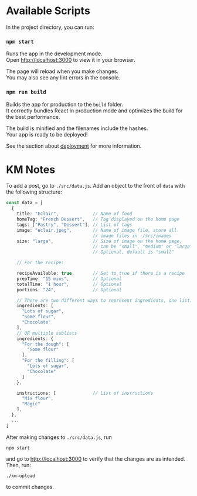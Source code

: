 # Available Scripts

In the project directory, you can run:

### `npm start`

Runs the app in the development mode.\
Open [http://localhost:3000](http://localhost:3000) to view it in your browser.

The page will reload when you make changes.\
You may also see any lint errors in the console.

### `npm run build`

Builds the app for production to the `build` folder.\
It correctly bundles React in production mode and optimizes the build for the best performance.

The build is minified and the filenames include the hashes.\
Your app is ready to be deployed!

See the section about [deployment](https://facebook.github.io/create-react-app/docs/deployment) for more information.

# KM Notes

To add a post, go to `./src/data.js`. Add an object to the front of `data` with the following structure:
``` Typescript
const data = [
  {
    title: "Eclair",             // Name of food
    homeTag: "French Dessert",   // Tag displayed on the home page
    tags: ["Pastry", "Dessert"], // List of tags
    image: "eclair.jpeg",        // Name of image file, store all 
                                 // image files in ./src/images
    size: "large",               // Size of image on the home page, 
                                 // can be "small", "medium" or "large",
                                 // Optional, default is "small"

    // For the recipe: 

    recipeAvailable: true,       // Set to true if there is a recipe
    prepTime: "15 mins",         // Optional
    totalTime: "1 hour",         // Optional
    portions: "24",              // Optional

    // There are two different ways to represent ingredients, one list:
    ingredients: [
      "Lots of sugar",
      "Some flour",
      "Chocolate"
    ],
    // OR multiple sublists
    ingredients: {
      "For the dough": [
        "Some flour"
      ],
      "For the filling": [
        "Lots of sugar",
        "Chocolate"
      ]
    },

    instructions: [              // List of instructions
      "Mix flour",
      "Magic"
    ],
  },
  ...
]
```

After making changes to `./src/data.js`, run 
```
npm start
```
and go to [http://localhost:3000](http://localhost:3000) to verify that the changes are as intended. Then, run:
```
./km-upload
```
to commit changes. 
